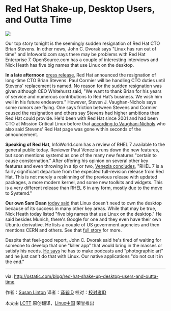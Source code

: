 Red Hat Shake-up, Desktop Users, and Outta Time
================================================================================
![](https://farm4.staticflickr.com/3839/15058131052_b5e86dce3e_t.jpg)

Our top story tonight is the seemingly sudden resignation of Red Hat CTO Brian Stevens. In other news, John C. Dvorak says "Linux has run out of time" and Infoworld.com says there may be problems with Red Hat Enterprise 7. OpenSource.com has a couple of interesting interviews and Nick Heath has five big names that use Linux on the desktop.

**In a late afternoon** [press release][1], Red Hat announced the resignation of long-time CTO Brian Stevens. Paul Cormier will be handling CTO duties until Stevens' replacement is named. No reason for the sudden resignation was given although CEO Whitehurst said, "We want to thank Brian for his years of service and numerous contributions to Red Hat’s business. We wish him well in his future endeavors." However, Steven J. Vaughan-Nichols says some rumors are flying. One says friction between Stevens and Cormier caused the resignation and others say Stevens had higher ambitions than Red Hat could provide. He'd been with Red Hat since 2001 and had been CTO at Mission Critical Linux before that [according to Vaughan-Nichols][2] who also said Stevens' Red Hat page was gone within seconds of the announcement.

**Speaking of Red Hat**, InfoWorld.com has a review of RHEL 7 available to the general public today. Reviewer Paul Venezia runs down the new features, but soon mentions systemd as one of the many new features "certain to cause consternation." After offering his opinion on several other key features and even throwing in a tip or two, [Venezia concludes][3], "RHEL 7 is a fairly significant departure from the expected full-revision release from Red Hat. This is not merely a reskinning of the previous release with updated packages, a more modern kernel, and some new toolkits and widgets. This is a very different release than RHEL 6 in any form, mostly due to the move to Systemd."

**Our own Sam Dean** [today said][4] that Linux doesn't need to own the desktop because of its success in many other key areas. While that may be true, Nick Heath today listed "five big names that use Linux on the desktop." He said besides Munich, there's Google for one and they even have their own Ubuntu derivative. He lists a couple of US government agencies and then mentions CERN and others. See that [full story][5] for more. 

Despite that feel-good report, John C. Dvorak said he's tired of waiting for someone to develop that one "killer app" that would bring in the masses or satisfy his needs. [He says][6] he has to make podcasts and "photographic art" and he just can't do that with Linux. Our native applications "do not cut it in the end."

--------------------------------------------------------------------------------

via: http://ostatic.com/blog/red-hat-shake-up-desktop-users-and-outta-time

作者：[Susan Linton][a]
译者：[译者ID](https://github.com/译者ID)
校对：[校对者ID](https://github.com/校对者ID)

本文由 [LCTT](https://github.com/LCTT/TranslateProject) 原创翻译，[Linux中国](http://linux.cn/) 荣誉推出

[a]:http://ostatic.com/member/susan-linton
[1]:http://www.businesswire.com/news/home/20140827006134/en/Brian-Stevens-Step-CTO-Red-Hat#.U_5AlvFdX0p
[2]:http://www.zdnet.com/red-hat-chief-technology-officer-resigns-7000033058/
[3]:http://www.infoworld.com/d/data-center/review-rhel-7-lands-jolt-249219
[4]:http://ostatic.com/blog/linux-doesnt-need-to-own-the-desktop
[5]:http://www.techrepublic.com/article/five-big-names-that-use-linux-on-the-desktop/
[6]:http://www.pcmag.com/article2/0,2817,2465125,00.asp